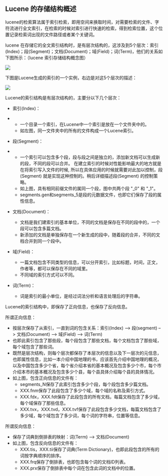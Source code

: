 ## Lucene 的存储结构概述

lucene的检索算法属于索引检索，即用空间来换取时间，对需要检索的文件、字符流进行全文索引，在检索的时候对索引进行快速的检索，得到检索位置，这个位置记录检索词出现的文件路径或者某个关键词。

lucene 在存储它的全文索引结构时，是有层次结构的，这涉及到5个层次：索引(Index)；段(Segment)；文档(Document)；域(Field)；词(Term)，他们的关系如下图所示：（lucene 索引存储结构概念图）

![](C:\Users\Administrator\Desktop\image_8.png)

下图是Lucene生成的索引的一个实例，右边是对这5个层次的描述：

![](C:\Users\Administrator\Desktop\image_2.png)

Lucene的索引结构是有层次结构的，主要分以下几个层次：

- 索引(Index)：

- - 一个目录一个索引，在Lucene中一个索引是放在一个文件夹中的。
  - 如左图，同一文件夹中的所有的文件构成一个Lucene索引。

- 段(Segment)：

- - 一个索引可以包含多个段，段与段之间是独立的，添加新文档可以生成新的段，不同的段可以合并。
    在建立索引的时候对性能影响最大的地方就是在将索引写入文件的时候, 所以在具体应用的时候就需要对此加以控制，段(Segment) 就是实现这种控制的。稍后详细描述段(Segment) 的控制策略。
  - 如上图，具有相同前缀文件的属同一个段，图中共两个段 "_0" 和 "_1"。
  - segments.gen和segments_5是段的元数据文件，也即它们保存了段的属性信息。

- 文档(Document)：

  - 文档是我们建索引的基本单位，不同的文档是保存在不同的段中的，一个段可以包含多篇文档。
  - 新添加的文档是单独保存在一个新生成的段中，随着段的合并，不同的文档合并到同一个段中。

- 域(Field)：

  - 一篇文档包含不同类型的信息，可以分开索引，比如标题，时间，正文，作者等，都可以保存在不同的域里。
  - 不同域的索引方式可以不同。

- 词(Term)：

  - 词是索引的最小单位，是经过词法分析和语言处理后的字符串。

Lucene的索引结构中，即保存了正向信息，也保存了反向信息。

所谓正向信息：

- 按层次保存了从索引，一直到词的包含关系：索引(Index) –> 段(segment) –> 文档(Document) –> 域(Field) –> 词(Term)
- 也即此索引包含了那些段，每个段包含了那些文档，每个文档包含了那些域，每个域包含了那些词。
- 既然是层次结构，则每个层次都保存了本层次的信息以及下一层次的元信息，也即属性信息，比如一本介绍中国地理的书，应该首先介绍中国地理的概况，以及中国包含多少个省，每个省介绍本省的基本概况及包含多少个市，每个市介绍本市的基本概况及包含多少个县，每个县具体介绍每个县的具体情况。
- 如上图，包含正向信息的文件有：
  - segments_N保存了此索引包含多少个段，每个段包含多少篇文档。
  - XXX.fnm保存了此段包含了多少个域，每个域的名称及索引方式。
  - XXX.fdx，XXX.fdt保存了此段包含的所有文档，每篇文档包含了多少域，每个域保存了那些信息。
  - XXX.tvx，XXX.tvd，XXX.tvf保存了此段包含多少文档，每篇文档包含了多少域，每个域包含了多少词，每个词的字符串，位置等信息。

所谓反向信息：

- 保存了词典到倒排表的映射：词(Term) –> 文档(Document)
- 如上图，包含反向信息的文件有：
  - XXX.tis，XXX.tii保存了词典(Term Dictionary)，也即此段包含的所有的词按字典顺序的排序。
  - XXX.frq保存了倒排表，也即包含每个词的文档ID列表。
  - XXX.prx保存了倒排表中每个词在包含此词的文档中的位置。

 